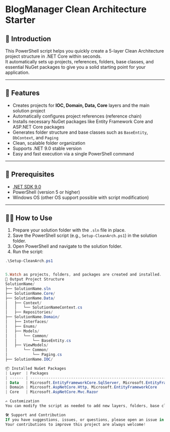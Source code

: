 # BlogManager Clean Architecture Starter

## 📌 Introduction  
This PowerShell script helps you quickly create a 5-layer Clean Architecture project structure in .NET Core within seconds.  
It automatically sets up projects, references, folders, base classes, and essential NuGet packages to give you a solid starting point for your application.

---

## 🚀 Features  
- Creates projects for **IOC, Domain, Data, Core** layers and the main solution project  
- Automatically configures project references (reference chain)  
- Installs necessary NuGet packages like Entity Framework Core and ASP.NET Core packages  
- Generates folder structure and base classes such as `BaseEntity`, `DbContext`, and `Paging`  
- Clean, scalable folder organization  
- Supports .NET 9.0 stable version  
- Easy and fast execution via a single PowerShell command

---

## 🎯 Prerequisites  
- [.NET SDK 9.0](https://dotnet.microsoft.com/en-us/download/dotnet/9.0)  
- PowerShell (version 5 or higher)  
- Windows OS (other OS support possible with script modification)

---

## 🧑‍💻 How to Use

1. Prepare your solution folder with the `.sln` file in place.  
2. Save the PowerShell script (e.g., `Setup-CleanArch.ps1`) in the solution folder.  
3. Open PowerShell and navigate to the solution folder.  
4. Run the script:

```powershell
.\Setup-CleanArch.ps1


5.Watch as projects, folders, and packages are created and installed.
📂 Output Project Structure
SolutionName/
├── SolutionName.sln
├── SolutionName.Core/
├── SolutionName.Data/
│   ├── Context/
│   │   └── SolutionNameContext.cs
│   ├── Repositories/
├── SolutionName.Domain/
│   ├── Interfaces/
│   ├── Enums/
│   ├── Models/
│   │   └── Common/
│   │       └── BaseEntity.cs
│   ├── ViewModels/
│       └── Common/
│           └── Paging.cs
├── SolutionName.IOC/

📦 Installed NuGet Packages
| Layer  | Packages                                                                     |
| ------ | ---------------------------------------------------------------------------- |
| Data   | Microsoft.EntityFrameworkCore.SqlServer, Microsoft.EntityFrameworkCore.Tools |
| Domain | Microsoft.AspNetCore.Http, Microsoft.EntityFrameworkCore                     |
| Core   | Microsoft.AspNetCore.Mvc.Razor                                               |

✍️ Customization
You can modify the script as needed to add new layers, folders, base classes, or install additional packages.

🛠️ Support and Contribution
If you have suggestions, issues, or questions, please open an issue in the repository.
Your contributions to improve this project are always welcome!

